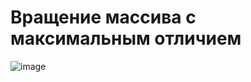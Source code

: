# Вращение массива с максимальным отличием
![image](https://github.com/VictorFBI/Algos/assets/124510561/935d3c83-3dfe-4f0e-84f9-a00676b7efda)
